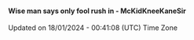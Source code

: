 #### Wise man says only fool rush in - McKidKneeKaneSir
Updated on 18/01/2024 - 00:41:08 (UTC) Time Zone
